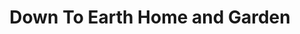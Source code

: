 ---
title: "Down To Earth Home and Garden"
url: /eugene/down-to-earth-home-and-garden/
shop: garden centre
---